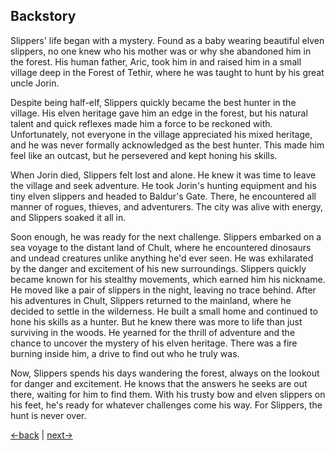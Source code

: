 ## Backstory

Slippers' life began with a mystery. Found as a baby wearing beautiful elven slippers, no one knew who his mother was or why she abandoned him in the forest. His human father, Aric, took him in and raised him in a small village deep in the Forest of Tethir, where he was taught to hunt by his great uncle Jorin.

Despite being half-elf, Slippers quickly became the best hunter in the village. His elven heritage gave him an edge in the forest, but his natural talent and quick reflexes made him a force to be reckoned with. Unfortunately, not everyone in the village appreciated his mixed heritage, and he was never formally acknowledged as the best hunter. This made him feel like an outcast, but he persevered and kept honing his skills.

When Jorin died, Slippers felt lost and alone. He knew it was time to leave the village and seek adventure. He took Jorin's hunting equipment and his tiny elven slippers and headed to Baldur's Gate. There, he encountered all manner of rogues, thieves, and adventurers. The city was alive with energy, and Slippers soaked it all in.

Soon enough, he was ready for the next challenge. Slippers embarked on a sea voyage to the distant land of Chult, where he encountered dinosaurs and undead creatures unlike anything he'd ever seen. He was exhilarated by the danger and excitement of his new surroundings. Slippers quickly became known for his stealthy movements, which earned him his nickname. He moved like a pair of slippers in the night, leaving no trace behind.
After his adventures in Chult, Slippers returned to the mainland, where he decided to settle in the wilderness. He built a small home and continued to hone his skills as a hunter. But he knew there was more to life than just surviving in the woods. He yearned for the thrill of adventure and the chance to uncover the mystery of his elven heritage. There was a fire burning inside him, a drive to find out who he truly was.

Now, Slippers spends his days wandering the forest, always on the lookout for danger and excitement. He knows that the answers he seeks are out there, waiting for him to find them. With his trusty bow and elven slippers on his feet, he's ready for whatever challenges come his way. For Slippers, the hunt is never over.

[←back](readme.md) | [next→](001.md)

